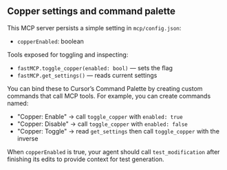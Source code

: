 Copper settings and command palette
----------------------------------

This MCP server persists a simple setting in `mcp/config.json`:

- `copperEnabled`: boolean

Tools exposed for toggling and inspecting:

- `fastMCP.toggle_copper(enabled: bool)` — sets the flag
- `fastMCP.get_settings()` — reads current settings

You can bind these to Cursor’s Command Palette by creating custom commands that call MCP tools. For example, you can create commands named:

- "Copper: Enable" → call `toggle_copper` with `enabled: true`
- "Copper: Disable" → call `toggle_copper` with `enabled: false`
- "Copper: Toggle" → read `get_settings` then call `toggle_copper` with the inverse

When `copperEnabled` is true, your agent should call `test_modification` after finishing its edits to provide context for test generation.


